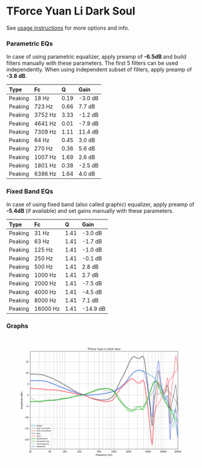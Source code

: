 # TForce Yuan Li Dark Soul
See [usage instructions](https://github.com/jaakkopasanen/AutoEq#usage) for more options and info.

### Parametric EQs
In case of using parametric equalizer, apply preamp of **-6.5dB** and build filters manually
with these parameters. The first 5 filters can be used independently.
When using independent subset of filters, apply preamp of **-3.8 dB**.

| Type    | Fc      |    Q | Gain    |
|:--------|:--------|:-----|:--------|
| Peaking | 18 Hz   | 0.19 | -3.0 dB |
| Peaking | 723 Hz  | 0.66 | 7.7 dB  |
| Peaking | 3752 Hz | 3.33 | -1.2 dB |
| Peaking | 4641 Hz | 0.01 | -7.9 dB |
| Peaking | 7309 Hz | 1.11 | 11.4 dB |
| Peaking | 64 Hz   | 0.45 | 3.0 dB  |
| Peaking | 270 Hz  | 0.36 | 5.6 dB  |
| Peaking | 1007 Hz | 1.69 | 2.6 dB  |
| Peaking | 1801 Hz | 0.38 | -2.5 dB |
| Peaking | 6386 Hz | 1.64 | 4.0 dB  |

### Fixed Band EQs
In case of using fixed band (also called graphic) equalizer, apply preamp of **-5.4dB**
(if available) and set gains manually with these parameters.

| Type    | Fc       |    Q | Gain     |
|:--------|:---------|:-----|:---------|
| Peaking | 31 Hz    | 1.41 | -3.0 dB  |
| Peaking | 63 Hz    | 1.41 | -1.7 dB  |
| Peaking | 125 Hz   | 1.41 | -1.0 dB  |
| Peaking | 250 Hz   | 1.41 | -0.1 dB  |
| Peaking | 500 Hz   | 1.41 | 2.8 dB   |
| Peaking | 1000 Hz  | 1.41 | 2.7 dB   |
| Peaking | 2000 Hz  | 1.41 | -7.5 dB  |
| Peaking | 4000 Hz  | 1.41 | -4.5 dB  |
| Peaking | 8000 Hz  | 1.41 | 7.1 dB   |
| Peaking | 16000 Hz | 1.41 | -14.9 dB |

### Graphs
![](./TForce%20Yuan%20Li%20Dark%20Soul.png)